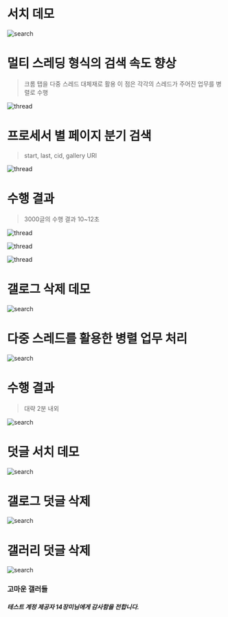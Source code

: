 # 서치 데모

![search](assets/search.gif)

# 멀티 스레딩 형식의 검색 속도 향상
> 크롬 탭을 다중 스레드 대체재로 활용 이 점은 각각의 스레드가 주어진 업무를 병렬로 수행

![thread](assets/search_thread.png)

# 프로세서 별 페이지 분기 검색
> start, last, cid, gallery URI

![thread](assets/search_task.png)

# 수행 결과
> 3000글의 수행 결과 10~12초

![thread](assets/search_result_1.png)

![thread](assets/search_result_2.png)

![thread](assets/search_result_3.png)

# 갤로그 삭제 데모

![search](assets/gallog.gif)

# 다중 스레드를 활용한 병렬 업무 처리

![search](assets/gallog__thread.png)

# 수행 결과
> 대략 2분 내외

![search](assets/gallog_result.png)

# 덧글 서치 데모

![search](assets/search_reply.gif)

# 갤로그 덧글 삭제

![search](assets/gallog_reply.gif)

# 갤러리 덧글 삭제

![search](assets/gall_reply.gif)

### 고마운 갤러들
##### 테스트 계정 제공자 14장미님에게 감사함을 전합니다.